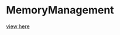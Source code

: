 # MemoryManagement

[view here](https://www.lijunjie.xin/MemoryManagement/#/partitionmanagement)



